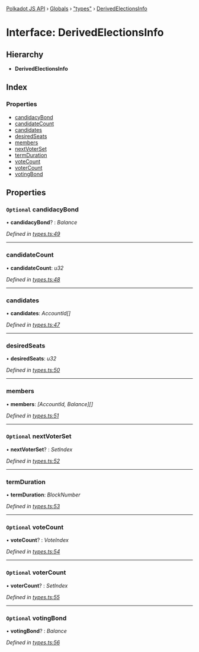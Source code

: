 [Polkadot JS API](../README.md) › [Globals](../globals.md) › ["types"](../modules/_types_.md) › [DerivedElectionsInfo](_types_.derivedelectionsinfo.md)

# Interface: DerivedElectionsInfo

## Hierarchy

* **DerivedElectionsInfo**

## Index

### Properties

* [candidacyBond](_types_.derivedelectionsinfo.md#optional-candidacybond)
* [candidateCount](_types_.derivedelectionsinfo.md#candidatecount)
* [candidates](_types_.derivedelectionsinfo.md#candidates)
* [desiredSeats](_types_.derivedelectionsinfo.md#desiredseats)
* [members](_types_.derivedelectionsinfo.md#members)
* [nextVoterSet](_types_.derivedelectionsinfo.md#optional-nextvoterset)
* [termDuration](_types_.derivedelectionsinfo.md#termduration)
* [voteCount](_types_.derivedelectionsinfo.md#optional-votecount)
* [voterCount](_types_.derivedelectionsinfo.md#optional-votercount)
* [votingBond](_types_.derivedelectionsinfo.md#optional-votingbond)

## Properties

### `Optional` candidacyBond

• **candidacyBond**? : *Balance*

*Defined in [types.ts:49](https://github.com/polkadot-js/api/blob/022c7ea645/packages/api-derive/src/types.ts#L49)*

___

###  candidateCount

• **candidateCount**: *u32*

*Defined in [types.ts:48](https://github.com/polkadot-js/api/blob/022c7ea645/packages/api-derive/src/types.ts#L48)*

___

###  candidates

• **candidates**: *AccountId[]*

*Defined in [types.ts:47](https://github.com/polkadot-js/api/blob/022c7ea645/packages/api-derive/src/types.ts#L47)*

___

###  desiredSeats

• **desiredSeats**: *u32*

*Defined in [types.ts:50](https://github.com/polkadot-js/api/blob/022c7ea645/packages/api-derive/src/types.ts#L50)*

___

###  members

• **members**: *[AccountId, Balance][]*

*Defined in [types.ts:51](https://github.com/polkadot-js/api/blob/022c7ea645/packages/api-derive/src/types.ts#L51)*

___

### `Optional` nextVoterSet

• **nextVoterSet**? : *SetIndex*

*Defined in [types.ts:52](https://github.com/polkadot-js/api/blob/022c7ea645/packages/api-derive/src/types.ts#L52)*

___

###  termDuration

• **termDuration**: *BlockNumber*

*Defined in [types.ts:53](https://github.com/polkadot-js/api/blob/022c7ea645/packages/api-derive/src/types.ts#L53)*

___

### `Optional` voteCount

• **voteCount**? : *VoteIndex*

*Defined in [types.ts:54](https://github.com/polkadot-js/api/blob/022c7ea645/packages/api-derive/src/types.ts#L54)*

___

### `Optional` voterCount

• **voterCount**? : *SetIndex*

*Defined in [types.ts:55](https://github.com/polkadot-js/api/blob/022c7ea645/packages/api-derive/src/types.ts#L55)*

___

### `Optional` votingBond

• **votingBond**? : *Balance*

*Defined in [types.ts:56](https://github.com/polkadot-js/api/blob/022c7ea645/packages/api-derive/src/types.ts#L56)*
